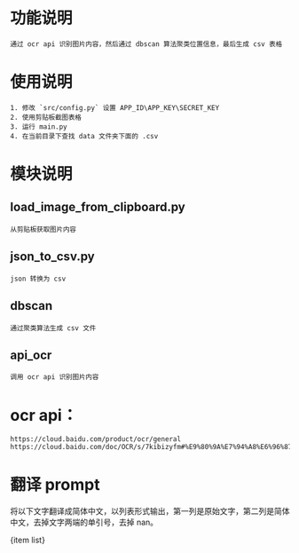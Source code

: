 # 功能说明
    通过 ocr api 识别图片内容，然后通过 dbscan 算法聚类位置信息，最后生成 csv 表格
# 使用说明
    1. 修改 `src/config.py` 设置 APP_ID\APP_KEY\SECRET_KEY
    2. 使用剪贴板截图表格
    3. 运行 main.py
    4. 在当前目录下查找 data 文件夹下面的 .csv
# 模块说明
## load_image_from_clipboard.py
    从剪贴板获取图片内容
## json_to_csv.py
    json 转换为 csv
## dbscan
    通过聚类算法生成 csv 文件
## api_ocr
    调用 ocr api 识别图片内容

# ocr api：
    https://cloud.baidu.com/product/ocr/general
    https://cloud.baidu.com/doc/OCR/s/7kibizyfm#%E9%80%9A%E7%94%A8%E6%96%87%E5%AD%97%E8%AF%86%E5%88%AB%EF%BC%88%E6%A0%87%E5%87%86%E7%89%88%EF%BC%89


# 翻译 prompt
将以下文字翻译成简体中文，以列表形式输出，第一列是原始文字，第二列是简体中文，去掉文字两端的单引号，去掉 nan。

{item list}